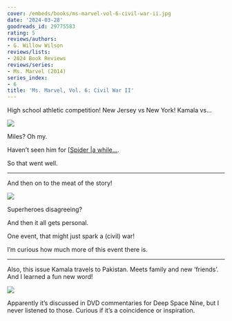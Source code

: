 ```yaml
---
cover: /embeds/books/ms-marvel-vol-6-civil-war-ii.jpg
date: '2024-03-28'
goodreads_id: 29775583
rating: 5
reviews/authors:
- G. Willow Wilson
reviews/lists:
- 2024 Book Reviews
reviews/series:
- Ms. Marvel (2014)
series_index:
- 6
title: 'Ms. Marvel, Vol. 6: Civil War II'
---
```



High school athletic competition! New Jersey vs New York! Kamala vs…

![](/embeds/books/attachments/ms-marvel-2014-v6-textbundle-69fae4.jpeg)

Miles? Oh my. 

Haven’t seen him for [[Spider |a while…](). 

So that went well. 

<!--more-->

- - -



And then on to the meat of the story!

![](/embeds/books/attachments/ms-marvel-2014-v6-textbundle-ffa770.jpeg)

Superheroes disagreeing? 

And then it all gets personal. 

One event, that might just spark a (civil) war!

I’m curious how much more of this event there is. 


- - -



Also, this issue Kamala travels to Pakistan. Meets family and new ‘friends’. And I learned a fun new word!

![](/embeds/books/attachments/ms-marvel-2014-v6-textbundle-a185ca.jpeg)

Apparently it’s discussed in DVD commentaries for Deep Space Nine, but I never listened to those. Curious if it’s a coincidence or inspiration. 
